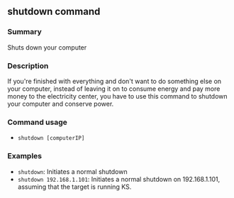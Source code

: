 ## shutdown command

### Summary

Shuts down your computer

### Description

If you're finished with everything and don't want to do something else on your computer, instead of leaving it on to consume energy and pay more money to the electricity center, you have to use this command to shutdown your computer and conserve power.

### Command usage

* `shutdown [computerIP]`

### Examples

* `shutdown`: Initiates a normal shutdown
* `shutdown 192.168.1.101`: Initiates a normal shutdown on 192.168.1.101, assuming that the target is running KS.